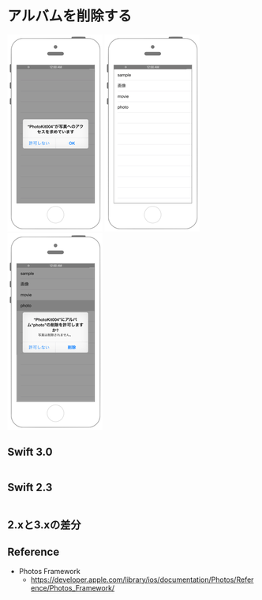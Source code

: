 # アルバムを削除する

![Preview PhotoKit004](./img/PhotoKit004.png) ![Preview photokit004_2](./img/PhotoKit004_2.png) ![Preview photokit004_3](./img/PhotoKit004_3.png)

## Swift 3.0

```swift
```

## Swift 2.3

```swift
```

## 2.xと3.xの差分

## Reference

* Photos Framework
    * https://developer.apple.com/library/ios/documentation/Photos/Reference/Photos_Framework/
